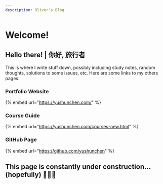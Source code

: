 ```yaml
---
description: Oliver's Blog
---
```


# Welcome!

## Hello there!    \|    你好, 旅行者

This is where I write stuff down, possibly including study notes, random thoughts, solutions to some issues, etc. Here are some links to my others pages:

### Portfolio Website

{% embed url="https://yushunchen.com/" %}

### Course Guide

{% embed url="https://yushunchen.com/courses-new.html" %}

### GitHub Page

{% embed url="https://github.com/yushunchen" %}



## This page is constantly under construction... \(hopefully\) 🚧🚧🚧



